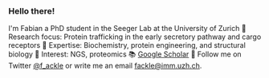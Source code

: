 ### Hello there!
I'm Fabian a PhD student in the Seeger Lab at the University of Zurich
🔬 Research focus: Protein trafficking in the early secretory pathway and cargo receptors
🧬 Expertise: Biochemistry, protein engineering, and structural biology
🧪 Interest: NGS, proteomics
📚 [Google Scholar](https://scholar.google.com/citations?hl=de&user=Pt53p9UAAAAJ)
📩 Follow me on Twitter [@f_ackle](https://twitter.com/f_ackle) or write me an email fackle@imm.uzh.ch.

<!--
**fabianackle/fabianackle** is a ✨ _special_ ✨ repository because its `README.md` (this file) appears on your GitHub profile.

Here are some ideas to get you started:

- 🔭 I’m currently working on ...
- 🌱 I’m currently learning ...
- 👯 I’m looking to collaborate on ...
- 🤔 I’m looking for help with ...
- 💬 Ask me about ...
- 📫 How to reach me: ...
- 😄 Pronouns: ...
- ⚡ Fun fact: ...
-->
